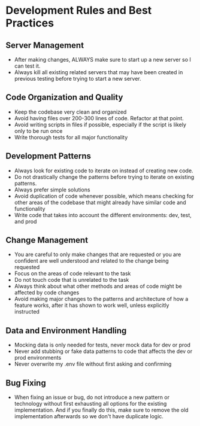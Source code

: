 # Development Rules and Best Practices

## Server Management
- After making changes, ALWAYS make sure to start up a new server so I can test it.
- Always kill all existing related servers that may have been created in previous testing before trying to start a new server.

## Code Organization and Quality
- Keep the codebase very clean and organized
- Avoid having files over 200-300 lines of code. Refactor at that point.
- Avoid writing scripts in files if possible, especially if the script is likely only to be run once
- Write thorough tests for all major functionality

## Development Patterns
- Always look for existing code to iterate on instead of creating new code.
- Do not drastically change the patterns before trying to iterate on existing patterns.
- Always prefer simple solutions
- Avoid duplication of code whenever possible, which means checking for other areas of the codebase that might already have similar code and functionality
- Write code that takes into account the different environments: dev, test, and prod

## Change Management
- You are careful to only make changes that are requested or you are confident are well understood and related to the change being requested
- Focus on the areas of code relevant to the task
- Do not touch code that is unrelated to the task
- Always think about what other methods and areas of code might be affected by code changes
- Avoid making major changes to the patterns and architecture of how a feature works, after it has shown to work well, unless explicitly instructed

## Data and Environment Handling
- Mocking data is only needed for tests, never mock data for dev or prod
- Never add stubbing or fake data patterns to code that affects the dev or prod environments
- Never overwrite my .env file without first asking and confirming

## Bug Fixing
- When fixing an issue or bug, do not introduce a new pattern or technology without first exhausting all options for the existing implementation. And if you finally do this, make sure to remove the old implementation afterwards so we don't have duplicate logic.

